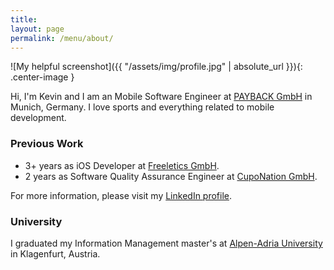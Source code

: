 ```yaml
---
title:
layout: page
permalink: /menu/about/
---
```


![My helpful screenshot]({{ "/assets/img/profile.jpg" | absolute_url }}){: .center-image }

Hi, I'm Kevin and I am an Mobile Software Engineer at [PAYBACK GmbH](https://www.payback.de/app) in Munich, Germany. I love sports and everything related to mobile development.

### Previous Work

- 3+ years as iOS Developer at [Freeletics GmbH](https://www.freeeltics.com).
- 2 years as Software Quality Assurance Engineer at [CupoNation GmbH](https://www.cuponation.com).

For more information, please visit my [LinkedIn profile](https://www.linkedin.com/in/kevin-chromik-28464897/).

### University
I graduated my Information Management master's at [Alpen-Adria University](https://www.aau.at) in Klagenfurt, Austria.
